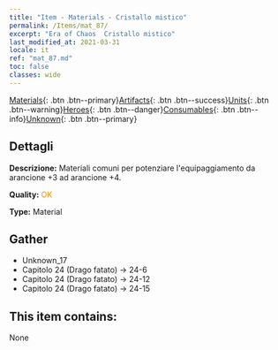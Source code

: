 ```yaml
---
title: "Item - Materials - Cristallo mistico"
permalink: /Items/mat_87/
excerpt: "Era of Chaos  Cristallo mistico"
last_modified_at: 2021-03-31
locale: it
ref: "mat_87.md"
toc: false
classes: wide
---
```

 [Materials](/it/Items/){: .btn .btn--primary}[Artifacts](/it/Items/Artifacts/){: .btn .btn--success}[Units](/it/Items/Units/){: .btn .btn--warning}[Heroes](/it/Items/Heroes/){: .btn .btn--danger}[Consumables](/it/Items/Consumables/){: .btn .btn--info}[Unknown](/it/Items/Unknown/){: .btn .btn--primary}

## Dettagli
 **Descrizione:** Materiali comuni per potenziare l'equipaggiamento da arancione +3 ad arancione +4.

 **Quality:** <span style="color: #FF8C00">OK</span>

 **Type:** Material

## Gather

*    Unknown_17 
*    Capitolo 24 (Drago fatato) -> 24-6 
*    Capitolo 24 (Drago fatato) -> 24-12 
*    Capitolo 24 (Drago fatato) -> 24-15 

## This item contains:

  None

